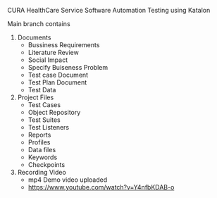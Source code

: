 CURA HealthCare Service Software Automation Testing using Katalon

Main branch contains
1. Documents
   - Bussiness Requirements
   - Literature Review
   - Social Impact
   - Specify Buiseness Problem
   - Test case Document
   - Test Plan Document
   - Test Data
2. Project Files
   - Test Cases
   - Object Repository
   - Test Suites
   - Test Listeners
   - Reports
   - Profiles
   - Data files
   - Keywords
   - Checkpoints  
3. Recording Video
   - mp4 Demo video uploaded
   - https://www.youtube.com/watch?v=Y4nfbKDAB-o
